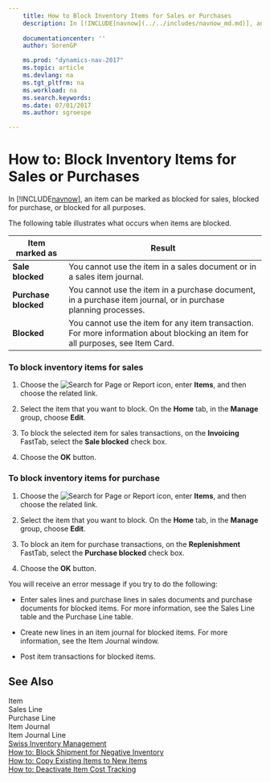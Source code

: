 ```yaml
---
    title: How to Block Inventory Items for Sales or Purchases 
    description: In [!INCLUDE[navnow](../../includes/navnow_md.md)], an item can be marked as blocked for sales, blocked for purchase, or blocked for all purposes.
    
    documentationcenter: ''
    author: SorenGP

    ms.prod: "dynamics-nav-2017"
    ms.topic: article
    ms.devlang: na
    ms.tgt_pltfrm: na
    ms.workload: na
    ms.search.keywords:
    ms.date: 07/01/2017
    ms.author: sgroespe

---
```

# How to: Block Inventory Items for Sales or Purchases
In [!INCLUDE[navnow](../../includes/navnow_md.md)], an item can be marked as blocked for sales, blocked for purchase, or blocked for all purposes.  
  
 The following table illustrates what occurs when items are blocked.  
  
|Item marked as|Result|  
|--------------------|------------|  
|**Sale blocked**|You cannot use the item in a sales document or in a sales item journal.|  
|**Purchase blocked**|You cannot use the item in a purchase document, in a purchase item journal, or in purchase planning processes.|  
|**Blocked**|You cannot use the item for any item transaction. For more information about blocking an item for all purposes, see Item Card.|  
  
### To block inventory items for sales  
  
1.  Choose the ![Search for Page or Report](media/ui-search/search_small.png "Search for Page or Report icon") icon, enter **Items**, and then choose the related link.  
  
2.  Select the item that you want to block. On the **Home** tab, in the **Manage** group, choose **Edit**.  
  
3.  To block the selected item for sales transactions, on the **Invoicing** FastTab, select the **Sale blocked** check box.  
  
4.  Choose the **OK** button.  
  
### To block inventory items for purchase  
  
1.  Choose the ![Search for Page or Report](media/ui-search/search_small.png "Search for Page or Report icon") icon, enter **Items**, and then choose the related link.  
  
2.  Select the item that you want to block. On the **Home** tab, in the **Manage** group, choose **Edit**.  
  
3.  To block an item for purchase transactions, on the **Replenishment** FastTab, select the **Purchase blocked** check box.  
  
4.  Choose the **OK** button.  
  
 You will receive an error message if you try to do the following:  
  
-   Enter sales lines and purchase lines in sales documents and purchase documents for blocked items. For more information, see the Sales Line table and the Purchase Line table.  
  
-   Create new lines in an item journal for blocked items. For more information, see the Item Journal window.  
  
-   Post item transactions for blocked items.  
  
## See Also  
 Item   
 Sales Line   
 Purchase Line   
 Item Journal   
 Item Journal Line   
 [Swiss Inventory Management](swiss-inventory-management.md)   
 [How to: Block Shipment for Negative Inventory](how-to-block-shipment-for-negative-inventory.md)   
 [How to: Copy Existing Items to New Items](how-to-copy-existing-items-to-new-items.md)   
 [How to: Deactivate Item Cost Tracking](how-to-deactivate-item-cost-tracking.md)